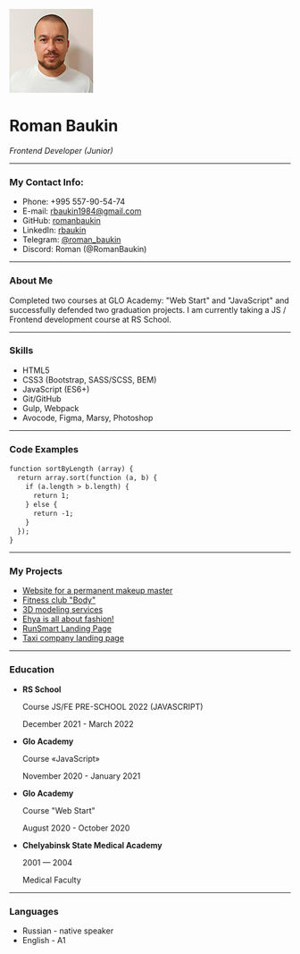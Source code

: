 ![Photo: Roman Baukin](/img/my_photo150x150.jpg)

# Roman Baukin
*Frontend Developer (Junior)*

***********

### My Contact Info:

* Phone: +995 557-90-54-74
* E-mail: rbaukin1984@gmail.com
* GitHub: [romanbaukin](https://github.com/RomanBaukin)
* LinkedIn: [rbaukin](https://www.linkedin.com/in/rbaukin/)
* Telegram: [@roman_baukin](https://t.me/roman_baukin)
* Discord: Roman (@RomanBaukin)

***********

### About Me

Completed two courses at GLO Academy: "Web Start" and "JavaScript" and successfully defended two graduation projects. I am currently taking a JS / Frontend development course at RS School.

***********

### Skills

* HTML5
* CSS3 (Bootstrap, SASS/SCSS, BEM)
* JavaScript (ES6+)
* Git/GitHub
* Gulp, Webpack
* Avocode, Figma, Marsy, Photoshop

***********

### Code Examples

```
function sortByLength (array) {
  return array.sort(function (a, b) {
    if (a.length > b.length) {
      return 1;
    } else {
      return -1;
    }
  });
}
```

***********

### My Projects

* [Website for a permanent makeup master](https://baukina.com)
* [Fitness club "Body"](https://roman-baukin.ru/FitnessClubTelo/)
* [3D modeling services](https://roman-baukin.ru/3DGLO/)
* [Ehya is all about fashion!](https://roman-baukin.ru/fashion/)
* [RunSmart Landing Page](https://roman-baukin.ru/pulse/)
* [Taxi company landing page](https://roman-baukin.ru/uber/)

***********

### Education

* **RS School**

    Course JS/FE PRE-SCHOOL 2022 (JAVASCRIPT)

    December 2021 - March 2022

* **Glo Academy**

    Course «JavaScript»

    November 2020 - January 2021

* **Glo Academy**

    Course "Web Start"

    August 2020 - October 2020
 
* **Chelyabinsk State Medical Academy**

    2001 — 2004

    Medical Faculty


***********

### Languages

* Russian - native speaker
* English - A1